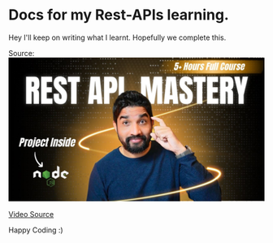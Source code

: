 # Docs for my Rest-APIs learning.

Hey I'll keep on writing what I learnt. Hopefully we complete this.

Source:
![Mastering API's](/assets//6SJQ5eOChrA-HD.jpg) 

[Video Source](https://youtu.be/6SJQ5eOChrA?si=cTWmTViO7D69VJK5)

Happy Coding :)
